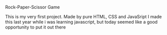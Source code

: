 Rock-Paper-Scissor Game

This is my very first project. 
Made by pure HTML, CSS and JavaSript
I made this last year while i was learning javascript, but today seemed like a good opportunity to put it out there
